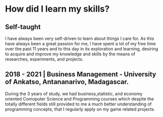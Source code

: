 # How did I learn my skills?
## Self-taught
I have always been very self-driven to learn about things I care for. As this have always been a great passion for me, I  have spent a lot of my free time over the past 11 years and to this day in its exploration and learning, desiring to acquire and improve my knowledge and skills by the means of researches, experiments, and projects. 
## 2018 - 2021 | Business Management - University of Ankatso, Antananarivo, Madagascar. 
During the 3 years of study, we had business,statistic, and economy oriented Comoputer Science and Programming courses which despite the totally different fields still provided to me a much better understanding of programming concepts, that I regularly apply on my game related projects.
